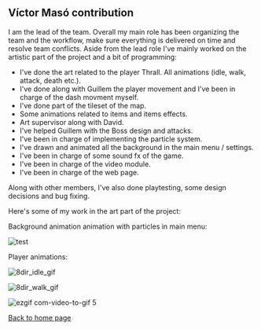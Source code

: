 ## **Víctor Masó contribution**

I am the lead of the team. Overall my main role has been organizing the team and the workflow, make sure everything is delivered on time and resolve team conflicts. Aside from the lead role I've mainly worked on the artistic part of the project and a bit of programming:
- I've done the art related to the player Thrall. All animations (idle, walk, attack, death etc.).
- I've done along with Guillem the player movement and I've been in charge of the dash movment myself.
- I've done part of the tileset of the map.
- Some animations related to items and items effects.
- Art supervisor along with David.
- I've helped Guillem with the Boss design and attacks.
- I've been in charge of implementing the particle system.
- I've drawn and animated all the background in the main menu / settings.
- I've been in charge of some sound fx of the game.
- I've been in charge of the video module.
- I've been in charge of the web page.

Along with other members, I've also done playtesting, some design decisions and bug fixing.

Here's some of my work in the art part of the project:

Background animation animation with particles in main menu:

![test](https://user-images.githubusercontent.com/25589509/40886314-b8f76266-6735-11e8-86e7-7d91a8c8e4f3.gif)

Player animations:

![8dir_idle_gif](https://user-images.githubusercontent.com/25589509/40886324-e3d55272-6735-11e8-8a62-2f88bbf2ae4c.gif)

![8dir_walk_gif](https://user-images.githubusercontent.com/25589509/40886328-f749a7e0-6735-11e8-84ef-360d3b04e18d.gif)

![ezgif com-video-to-gif 5](https://user-images.githubusercontent.com/25589509/40886358-9f6a0d70-6736-11e8-82ef-f77598538103.gif)

[Back to home page](https://softcactusteam.github.io/Warcraft-Heroes-Beyond-Time/)
